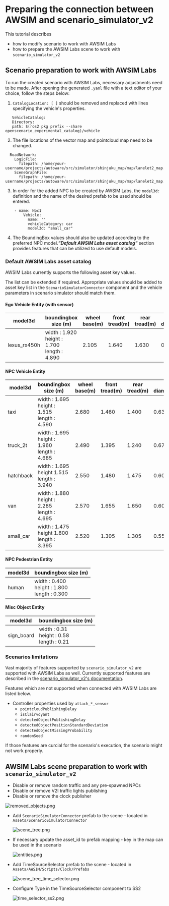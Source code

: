 # Preparing the connection between AWSIM and scenario_simulator_v2

This tutorial describes

* how to modify scenario to work with AWSIM Labs
* how to prepare the AWSIM Labs scene to work with `scenario_simulator_v2`

## Scenario preparation to work with AWSIM Labs

To run the created scenario with AWSIM Labs, necessary adjustments need to be made. After opening the generated ```.yaml``` file with a text editor of your choice, follow the steps below:

1. `CatalogLocation: [ ]` should be removed and replaced with lines specifying the vehicle's properties.
````
   VehicleCatalog:
   Directory:
   path: $(ros2 pkg prefix --share openscenario_experimental_catalog)/vehicle
````
2. The file locations of the vector map and pointcloud map need to be changed.
````
  RoadNetwork:
    LogicFile:
      filepath: /home/your-username/projects/autoware/src/simulator/shinjuku_map/map/lanelet2_map.osm
    SceneGraphFile:
      filepath: /home/your-username/projects/autoware/src/simulator/shinjuku_map/map/lanelet2_map.osm

````
3. In order for the added NPC to be created by AWSIM Labs, the `model3d:` definition and the name of the desired prefab to be used should be entered.

````  
    - name: Npc1
        Vehicle:
          name: ''
          vehicleCategory: car
          model3d: "small_car"
````
4. The BoundingBox values should also be updated according to the preferred NPC model.**_"Default AWSIM Labs asset catalog"_** section provides features that can be utilized to use default models.

### Default AWSIM Labs asset catalog

AWSIM Labs currently supports the following asset key values.

The list can be extended if required. Appropriate values should be added to asset key list in the `ScenarioSimulatorConnector` component and the vehicle parameters in scenario simulator should match them.

#### Ego Vehicle Entity (with sensor)
| model3d       | boundingbox size (m)                                  | wheel base(m) | front tread(m) | rear tread(m) | tier diameter(m) | max steer(deg) |
|---------------|-------------------------------------------------------|---------------|----------------|---------------|------------------|----------------|
| lexus_rx450h  | width : 1.920 <br> height : 1.700 <br> length : 4.890 | 2.105         | 1.640          | 1.630         | 0.766            | 35             |

#### NPC Vehicle Entity

| model3d   | boundingbox size (m)                                  | wheel base(m) | front tread(m) | rear tread(m) | tier diameter(m) | max steer(deg) |
|-----------|-------------------------------------------------------|---------------|----------------|---------------|------------------|----------------|
| taxi      | width : 1.695 <br> height : 1.515 <br> length : 4.590 | 2.680         | 1.460          | 1.400         |  0.635           | 35             |
| truck_2t  | width : 1.695 <br> height : 1.960 <br> length : 4.685 | 2.490         | 1.395          | 1.240         | 0.673            | 40             |
| hatchback | width : 1.695 <br> height 1.515 <br> length : 3.940   | 2.550         | 1.480          | 1.475         | 0.600            | 35             |
| van       | width : 1.880 <br> height : 2.285 <br> length : 4.695 | 2.570         | 1.655          | 1.650         | 0.600            | 35             |
| small_car | width : 1.475 <br> height 1.800 <br> length : 3.395   | 2.520         | 1.305          | 1.305         | 0.557            | 35             |

#### NPC Pedestrian Entity

| model3d | boundingbox size (m)                                  |
|---------|-------------------------------------------------------|  
| human   | width : 0.400 <br> height : 1.800 <br> length : 0.300 |

#### Misc Object Entity

| model3d    | boundingbox size (m)                               |
|------------|----------------------------------------------------|  
| sign_board | width : 0.31 <br> height : 0.58 <br> length : 0.21 |

### Scenarios limitations

Vast majority of features supported by `scenario_simulator_v2` are supported with AWSIM Labs as well. Currently supported features are described in the [scenario_simulator_v2's documentation](https://tier4.github.io/scenario_simulator_v2-docs/developer_guide/OpenSCENARIOSupport/).

Features which are not supported when connected with AWSIM Labs are listed below.

* Controller properties used by `attach_*_sensor`
    - `pointcloudPublishingDelay`
    - `isClairvoyant`
    - `detectedObjectPublishingDelay`
    - `detectedObjectPositionStandardDeviation`
    - `detectedObjectMissingProbability`
    - `randomSeed`

If those features are curcial for the scenario's execution, the scenario might not work properly.

## AWSIM Labs scene preparation to work with `scenario_simulator_v2`

* Disable or remove random traffic and any pre-spawned NPCs
* Disable or remove V2I traffic lights publishing
* Disable or remove the clock publisher

![removed_objects.png](removed_objects.png)

* Add `ScenarioSimulatorConnector` prefab to the scene - located in `Assets/ScenarioSimulatorConnector`

   ![scene_tree.png](scene_tree.png)

* If necessary update the asset_id to prefab mapping - key in the map can be used in the scenario

   ![entities.png](entities.png)

* Add TimeSourceSelector prefab to the scene - located in `Assets/AWSIM/Scripts/Clock/Prefabs`

   ![scene_tree_time_selector.png](scene_tree_time_selector.png)

* Configure Type in the TimeSourceSelector component to SS2

   ![time_selector_ss2.png](time_selector_ss2.png)
